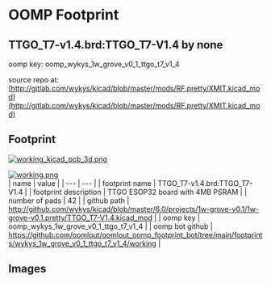 # OOMP Footprint  
## TTGO_T7-v1.4.brd:TTGO_T7-V1.4  by none  
  
oomp key: oomp_wykys_1w_grove_v0_1_ttgo_t7_v1_4  
  
source repo at: [http://gitlab.com/wykys/kicad/blob/master/mods/RF.pretty/XMIT.kicad_mod](http://gitlab.com/wykys/kicad/blob/master/mods/RF.pretty/XMIT.kicad_mod)  
## Footprint  
  
[![working_kicad_pcb_3d.png](working_kicad_pcb_3d_600.png)](working_kicad_pcb_3d.png)  
  
[![working.png](working_600.png)](working.png)  
| name | value | 
| --- | --- | 
| footprint name | TTGO_T7-v1.4.brd:TTGO_T7-V1.4 | 
| footprint description | TTGO ESOP32 board with 4MB PSRAM | 
| number of pads | 42 | 
| github path | http://github.com/wykys/kicad/blob/master/6.0/projects/1w-grove-v0.1/1w-grove-v0.1.pretty/TTGO_T7-V1.4.kicad_mod | 
| oomp key | oomp_wykys_1w_grove_v0_1_ttgo_t7_v1_4 | 
| oomp bot github | https://github.com/oomlout/oomlout_oomp_footprint_bot/tree/main/footprints/wykys_1w_grove_v0_1_ttgo_t7_v1_4/working | 
## Images  
